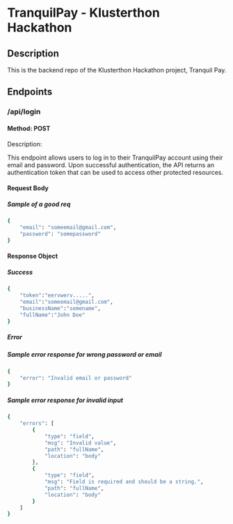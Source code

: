 # TranquilPay - Klusterthon Hackathon

## Description
This is the backend repo of the Klusterthon Hackathon project, Tranquil Pay.

## Endpoints

### /api/login
#### Method: POST

Description:

This endpoint allows users to log in to their TranquilPay account using their email and password. Upon successful authentication, the API returns an authentication token that can be used to access other protected resources.

#### Request Body
##### Sample of a good req

```bash
{
    "email": "someemail@gmail.com",
    "password": "somepassword" 
}
```

#### Response Object
##### Success 

```bash
{
    "token":"eervwerv.....",
    "email":"someemail@gmail.com",
    "businessName":"somename",
    "fullName":"John Doe"
}
```

##### Error
##### Sample error response for wrong password or email
```bash
{
    "error": "Invalid email or password"
}
```

##### Sample error response for invalid input

```bash
{
    "errors": [
        {
            "type": "field",
            "msg": "Invalid value",
            "path": "fullName",
            "location": "body"
        },
        {
            "type": "field",
            "msg": "Field is required and should be a string.",
            "path": "fullName",
            "location": "body"
        }
    ]
}
```

